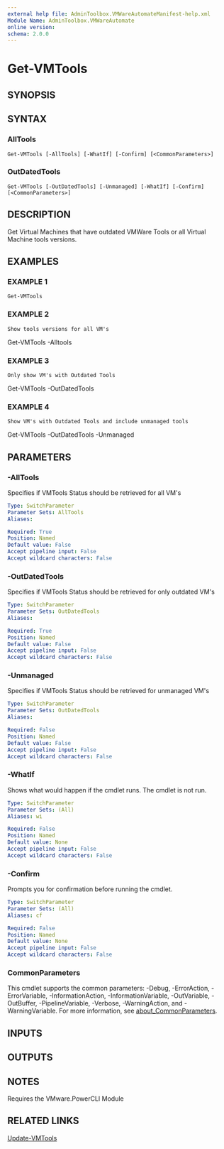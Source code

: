 ```yaml
---
external help file: AdminToolbox.VMWareAutomateManifest-help.xml
Module Name: AdminToolbox.VMWareAutomate
online version:
schema: 2.0.0
---
```


# Get-VMTools

## SYNOPSIS

## SYNTAX

### AllTools
```
Get-VMTools [-AllTools] [-WhatIf] [-Confirm] [<CommonParameters>]
```

### OutDatedTools
```
Get-VMTools [-OutDatedTools] [-Unmanaged] [-WhatIf] [-Confirm] [<CommonParameters>]
```

## DESCRIPTION
Get Virtual Machines that have outdated VMWare Tools or all Virtual Machine tools versions.

## EXAMPLES

### EXAMPLE 1
```
Get-VMTools
```

### EXAMPLE 2
```
Show tools versions for all VM's
```

Get-VMTools -Alltools

### EXAMPLE 3
```
Only show VM's with Outdated Tools
```

Get-VMTools -OutDatedTools

### EXAMPLE 4
```
Show VM's with Outdated Tools and include unmanaged tools
```

Get-VMTools -OutDatedTools -Unmanaged

## PARAMETERS

### -AllTools
Specifies if VMTools Status should be retrieved for all VM's

```yaml
Type: SwitchParameter
Parameter Sets: AllTools
Aliases:

Required: True
Position: Named
Default value: False
Accept pipeline input: False
Accept wildcard characters: False
```

### -OutDatedTools
Specifies if VMTools Status should be retrieved for only outdated VM's

```yaml
Type: SwitchParameter
Parameter Sets: OutDatedTools
Aliases:

Required: True
Position: Named
Default value: False
Accept pipeline input: False
Accept wildcard characters: False
```

### -Unmanaged
Specifies if VMTools Status should be retrieved for unmanaged VM's

```yaml
Type: SwitchParameter
Parameter Sets: OutDatedTools
Aliases:

Required: False
Position: Named
Default value: False
Accept pipeline input: False
Accept wildcard characters: False
```

### -WhatIf
Shows what would happen if the cmdlet runs.
The cmdlet is not run.

```yaml
Type: SwitchParameter
Parameter Sets: (All)
Aliases: wi

Required: False
Position: Named
Default value: None
Accept pipeline input: False
Accept wildcard characters: False
```

### -Confirm
Prompts you for confirmation before running the cmdlet.

```yaml
Type: SwitchParameter
Parameter Sets: (All)
Aliases: cf

Required: False
Position: Named
Default value: None
Accept pipeline input: False
Accept wildcard characters: False
```

### CommonParameters
This cmdlet supports the common parameters: -Debug, -ErrorAction, -ErrorVariable, -InformationAction, -InformationVariable, -OutVariable, -OutBuffer, -PipelineVariable, -Verbose, -WarningAction, and -WarningVariable. For more information, see [about_CommonParameters](http://go.microsoft.com/fwlink/?LinkID=113216).

## INPUTS

## OUTPUTS

## NOTES
Requires the VMware.PowerCLI Module

## RELATED LINKS

[Update-VMTools]()

